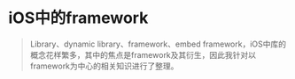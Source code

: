 # iOS中的framework
> Library、dynamic library、framework、embed framework，iOS中库的概念花样繁多，其中的焦点是framework及其衍生，因此我针对以framework为中心的相关知识进行了整理。
